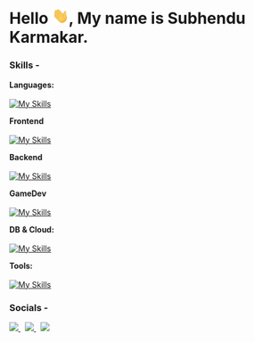 # Hello <img width="30" src="https://github.com/Venom-61/Venom-61/blob/main/assets/gif/Hi.gif" />, My name is Subhendu Karmakar.

### Skills -

**Languages:**  
<br />
[![My Skills](https://skillicons.dev/icons?i=cpp,cs,js,ts,lua)]()

**Frontend**
<br />
<br />
[![My Skills](https://skillicons.dev/icons?i=htmx,tailwind,vite,react,d3,threejs,p5js)]()

**Backend**
<br />
<br />
[![My Skills](https://skillicons.dev/icons?i=nodejs,express,dotnet)]()

**GameDev**
<br />
<br />
[![My Skills](https://skillicons.dev/icons?i=blender,godot,unity)]()

**DB & Cloud:**
<br />
<br />
[![My Skills](https://skillicons.dev/icons?i=mysql,postgres)]()

**Tools:**
<br />
<br />
[![My Skills](https://skillicons.dev/icons?i=git,bash,vim,neovim,visualstudio,mint,linux
)]()

### Socials -

<p align="left">
  <a href="https://twitter.com/maikarmahoon" target="_blank">
    <img src="https://skillicons.dev/icons?i=twitter" />
  </a>
  &nbsp;
  <a href="https://www.linkedin.com/in/maikarmahoon/" target="_blank">
    <img src="https://skillicons.dev/icons?i=linkedin" />
  </a>
  &nbsp;
  <a href="https://stackoverflow.com/users/14745054/subhendu-karmakar" target="_blank">
    <img src="https://skillicons.dev/icons?i=stackoverflow" />
  </a>
</p>
